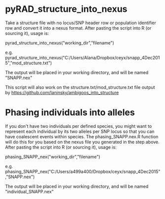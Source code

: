# pyRAD_structure_into_nexus
Take a structure file with no locus/SNP header row or population identifier row and convert it into a nexus format. After pasting the script into R (or sourcing it), usage is:

pyrad_structure_into_nexus("working_dir","filename")

e.g. pyrad_structure_into_nexus("C:/Users/Alana/Dropbox/ceyx/snapp_4Dec2015","mod_structure.txt")

The output will be placed in your working directory, and will be named "SNAPP.nex"

This script will also work on the structure.txt/mod_structure.txt file output by https://github.com/laninsky/ambigoos_into_structure

# Phasing individuals into alleles
If you don't have two individuals per defined species, you might want to represent each individual by its two alleles per SNP locus so that you can have coalescent events within species. The phasing_SNAPP.nex.R function will do this for you based on the nexus file you generated in the step above. After pasting the script into R (or sourcing it), usage is:

phasing_SNAPP_nex("working_dir","filename")

e.g. phasing_SNAPP_nex("C:/Users/a499a400/Dropbox/ceyx/snapp_4Dec2015","SNAPP.nex")

The output will be placed in your working directory, and will be named "individual_SNAPP.nex"
